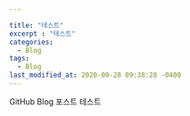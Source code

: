 ```yaml
---

title: "테스트"
excerpt : "테스트"
categories:
  - Blog
tags:
  - Blog
last_modified_at: 2020-09-28 09:38:28 -0400
---
```


GitHub Blog 포스트 테스트
